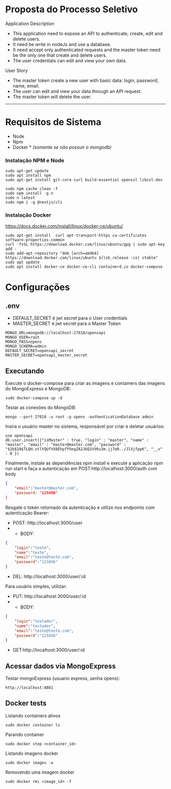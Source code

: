 # Proposta do Processo Seletivo
Application Description
 - This application need to expose an API to authenticate, create, edit and delete users.
 - It need be write in nodeJs and use a database.
 - It need accept only authenticated requests and the master token need be the only one that create and delete users.
 - The user credentials can edit and view your own data.

User Story
 - The master token create a new user with basic data: login, password, name, email.
 - The user can edit and view your data through an API request.
 - The master token will delete the user.

-----------------------------------

# Requisitos de Sistema

- Node
- Npm
- Docker * <i>(somente se não possuir o mongodb)</i>
 

### Instalação NPM e Node
```
sudo apt-get update
sudo apt install npm
sudo apt-get install git-core curl build-essential openssl libssl-dev

sudo npm cache clean -f
sudo npm install -g n
sudo n latest
sudo npm i -g @nestjs/cli
```
### Instalação Docker
https://docs.docker.com/install/linux/docker-ce/ubuntu/
```
sudo apt-get install  curl apt-transport-https ca-certificates software-properties-common
curl -fsSL https://download.docker.com/linux/ubuntu/gpg | sudo apt-key add -
sudo add-apt-repository "deb [arch=amd64] https://download.docker.com/linux/ubuntu $(lsb_release -cs) stable"
sudo apt update
sudo apt install docker-ce docker-ce-cli containerd.io docker-compose
```

# Configurações

## .env
* DEFAULT_SECRET é jwt secret para o User credentials
* MASTER_SECRET é jwt secret para o Master Token
```
MONGO_URL=mongodb://localhost:27018/opensapi
MONGO_USER=root
MONGO_PASS=opens
MONGO_SCHEMA=admin
DEFAULT_SECRET=opensapi_secret
MASTER_SECRET=opensapi_master_secret
```

## Executando 

Execute o docker-compose para criar as imagens e containers das imagens do MongoExpress e MongoDB:
```
sudo docker-compose up -d
```
Testar as conexões do MongoDB:
```
mongo --port 27018 -u root -p opens -authenticationDatabase admin
```
Insira o usuário master no sistema, responsável por criar e deletar usuários:
```
use opensapi
db.user.insert({"isMaster" : true, "login" : "master", "name" : "master", "email" : "master@master.com", "password" : "$2b$10$TLQH.vtlYQUfVX8EhpfYhegZA2J6Q1VV6u3m.jj7oR../JlXjfppK", "__v" : 0 })
```

Finalmente, instale as dependências npm install e execute a aplicação npm run start e faça a autenticação em POST:http://localhost:3000/auth com body
```json
{ 
    "email":"master@master.com",
    "password: "123456"
}
```
Resgate o token retornado da autenticação e utilize nos endpoints com autenticação Bearer:
- POST: http://localhost:3000/user  
- - BODY:
```json
{
    "login":"teste",
    "name":"teste",
    "email":"teste@teste.com",
    "password":"123456"
}
```
- DEL: http://localhost:3000/user/:id

Para usuário simples, utilizar:
- PUT: http://localhost:3000/user/:id  
- - BODY:
```json
{
    "login":"testador",
    "name":"testador",
    "email":"teste@teste.com",
    "password":"123456"
}
```
- GET:http://localhost:3000/user/:id


## Acessar dados via MongoExpress 

Testar mongoExpress (usuario express, senha opens):
``` 
http://localhost:8081
```

## Docker tests

Listando containers ativos
```
sudo docker container ls
```
Parando container
```
sudo docker stop <container_id>
```
Listando imagens docker
```
sudo docker images -a
```
Removendo uma imagem docker
```
sudo docker rmi <image_id> -f
```
